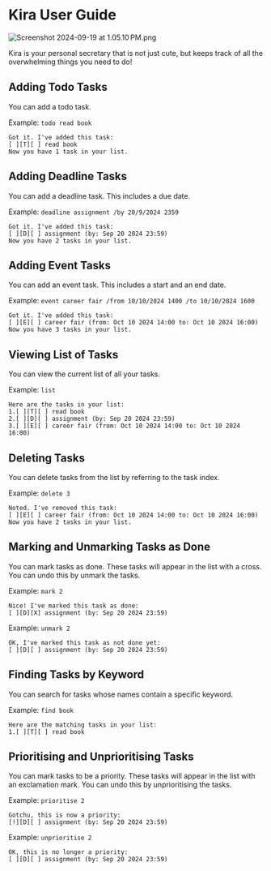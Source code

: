 # Kira User Guide

![Screenshot 2024-09-19 at 1.05.10 PM.png](..%2F..%2F..%2FDesktop%2FScreenshot%202024-09-19%20at%201.05.10%E2%80%AFPM.png)

Kira is your personal secretary that is not just cute, but keeps track of all the overwhelming things you need to do!

## Adding Todo Tasks

You can add a todo task.

Example: `todo read book`

```
Got it. I've added this task:
[ ][T][ ] read book
Now you have 1 task in your list.
```

## Adding Deadline Tasks

You can add a deadline task. This includes a due date.

Example: `deadline assignment /by 20/9/2024 2359`

```
Got it. I've added this task:
[ ][D][ ] assignment (by: Sep 20 2024 23:59)
Now you have 2 tasks in your list.
```

## Adding Event Tasks

You can add an event task. This includes a start and an end date.

Example: `event career fair /from 10/10/2024 1400 /to 10/10/2024 1600`

```
Got it. I've added this task:
[ ][E][ ] career fair (from: Oct 10 2024 14:00 to: Oct 10 2024 16:00)
Now you have 3 tasks in your list.
```

## Viewing List of Tasks

You can view the current list of all your tasks.

Example: `list`

```
Here are the tasks in your list:
1.[ ][T][ ] read book
2.[ ][D][ ] assignment (by: Sep 20 2024 23:59)
3.[ ][E][ ] career fair (from: Oct 10 2024 14:00 to: Oct 10 2024 16:00)
```

## Deleting Tasks

You can delete tasks from the list by referring to the task index.

Example: `delete 3`

```
Noted. I've removed this task:
[ ][E][ ] career fair (from: Oct 10 2024 14:00 to: Oct 10 2024 16:00)
Now you have 2 tasks in your list.
```

## Marking and Unmarking Tasks as Done

You can mark tasks as done. These tasks will appear in the list with a cross. You can undo this by unmark the tasks.

Example: `mark 2`

```
Nice! I've marked this task as done:
[ ][D][X] assignment (by: Sep 20 2024 23:59)
```

Example: `unmark 2`

```
OK, I've marked this task as not done yet:
[ ][D][ ] assignment (by: Sep 20 2024 23:59)
```

## Finding Tasks by Keyword

You can search for tasks whose names contain a specific keyword.

Example: `find book`

```
Here are the matching tasks in your list:
1.[ ][T][ ] read book
```

## Prioritising and Unprioritising Tasks

You can mark tasks to be a priority. These tasks will appear in the list with an exclamation mark. You can undo this by unprioritising the tasks.

Example: `prioritise 2`

```
Gotchu, this is now a priority:
[!][D][ ] assignment (by: Sep 20 2024 23:59)
```

Example: `unprioritise 2`

```
OK, this is no longer a priority:
[ ][D][ ] assignment (by: Sep 20 2024 23:59)
```